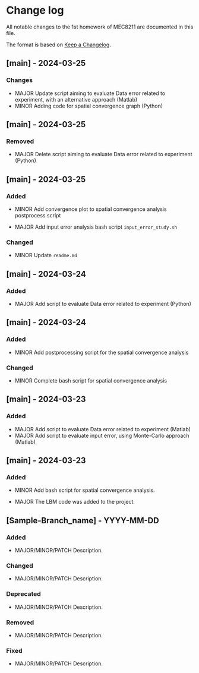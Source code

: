 
# Change log
All notable changes to the 1st homework of MEC8211 are documented in this file.

The format is based on [Keep a Changelog](http://keepachangelog.com/).

## [main] - 2024-03-25

### Changes

- MAJOR Update script aiming to evaluate Data error related to experiment, with an alternative approach (Matlab)
- MINOR Adding code for spatial convergence graph (Python)

## [main] - 2024-03-25

### Removed

- MAJOR Delete script aiming to evaluate Data error related to experiment (Python)

## [main] - 2024-03-25

### Added

- MINOR Add convergence plot to spatial convergence analysis postprocess script

- MAJOR Add input error analysis bash script `input_error_study.sh`

### Changed

- MINOR Update `readme.md`

## [main] - 2024-03-24

### Added

- MAJOR Add script to evaluate Data error related to experiment (Python)
  
## [main] - 2024-03-24

### Added

- MINOR Add postprocessing script for the spatial convergence analysis

### Changed

- MINOR Complete bash script for spatial convergence analysis

## [main] - 2024-03-23

### Added

- MAJOR Add script to evaluate Data error related to experiment (Matlab)
- MAJOR Add script to evaluate input error, using Monte-Carlo approach (Matlab)
  
## [main] - 2024-03-23

### Added

- MINOR Add bash script for spatial convergence analysis.

- MAJOR The LBM code was added to the project.


## [Sample-Branch_name] - YYYY-MM-DD

### Added

- MAJOR/MINOR/PATCH Description.

### Changed

- MAJOR/MINOR/PATCH Description.

### Deprecated

- MAJOR/MINOR/PATCH Description.

### Removed

- MAJOR/MINOR/PATCH Description.

### Fixed

- MAJOR/MINOR/PATCH Description.
